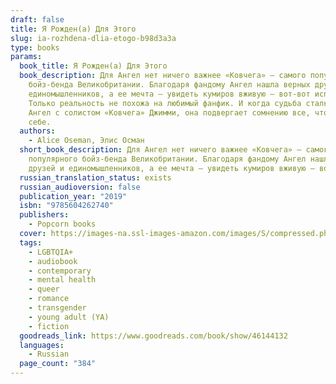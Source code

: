 ```yaml
---
draft: false
title: Я Рожден(а) Для Этого
slug: ia-rozhdena-dlia-etogo-b98d3a3a
type: books
params:
  book_title: Я Рожден(а) Для Этого
  book_description: Для Ангел нет ничего важнее «Ковчега» — самого популярного
    бойз-бенда Великобритании. Благодаря фандому Ангел нашла верных друзей и
    единомышленников, а ее мечта — увидеть кумиров вживую — вот-вот исполнится.
    Только реальность не похожа на любимый фанфик. И когда судьба сталкивает
    Ангел с солистом «Ковчега» Джимми, она подвергает сомнению все, что знает о
    себе.
  authors:
    - Alice Oseman, Элис Осман
  short_book_description: Для Ангел нет ничего важнее «Ковчега» — самого
    популярного бойз-бенда Великобритании. Благодаря фандому Ангел нашла верных
    друзей и единомышленников, а ее мечта — увидеть кумиров вживую — вот-вот...
  russian_translation_status: exists
  russian_audioversion: false
  publication_year: "2019"
  isbn: "9785604262740"
  publishers:
    - Popcorn books
  cover: https://images-na.ssl-images-amazon.com/images/S/compressed.photo.goodreads.com/books/1559650366i/46144132.jpg
  tags:
    - LGBTQIA+
    - audiobook
    - contemporary
    - mental health
    - queer
    - romance
    - transgender
    - young adult (YA)
    - fiction
  goodreads_link: https://www.goodreads.com/book/show/46144132
  languages:
    - Russian
  page_count: "384"
---
```

